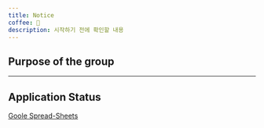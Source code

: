 ```yaml
---
title: Notice
coffee: 🌟
description: 시작하기 전에 확인할 내용
---
```


## Purpose of the group

---

## Application Status

[Goole Spread-Sheets](https://docs.google.com/spreadsheets/d/1u3u6wx4xlbzmYdtTgVn-m7G2zolkEzDJZQrDRNTAVMw/edit?usp=sharing)
